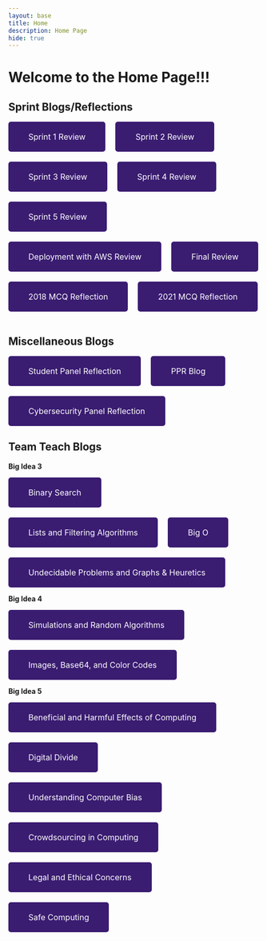 ```yaml
---
layout: base
title: Home 
description: Home Page
hide: true
---
```


# Welcome to the Home Page!!!

<style>
    .button {
    display: inline-block;
    background-color: #3a1c71;
    color: white;
    padding: 20px 40px;
    text-align: center;
    text-decoration: none;
    border-radius: 5px;
    font-size: 16px;
    border: none; 
    }
    .button button {
    background: none;
    border: none;
    color: inherit;
    font: inherit;
    cursor: pointer;
    padding: 0;
    margin: 0;
}
</style>

## Sprint Blogs/Reflections 

<div style="display: flex; justify-content: flex-start; gap: 20px; flex-wrap: wrap;">

<a href="{{site.baseurl}}/sprint1review/" class="button">
    <button>
    Sprint 1 Review
    </button>
</a>

<a href="{{site.baseurl}}/sprint2review/" class="button">
    <button>
    Sprint 2 Review
    </button>
</a>

<a href="{{site.baseurl}}/sprint3review/" class="button">
    <button>
    Sprint 3 Review
    </button>
</a>

<a href="{{site.baseurl}}/sprint4review/" class="button">
    <button>
    Sprint 4 Review
    </button>
</a>

<a href="{{site.baseurl}}/sprint5review/" class="button">
    <button>
    Sprint 5 Review
    </button>
</a>

<a href="{{site.baseurl}}/deploymentreview/" class="button">
    <button>
    Deployment with AWS Review
    </button>
</a>

<a href="{{site.baseurl}}/finalreview/" class="button">
    <button>
    Final Review
    </button>
</a>

<a href="{{site.baseurl}}/mcqblog/" class="button">
    <button>
    2018 MCQ Reflection
    </button>
</a>

<a href="{{site.baseurl}}/2021mcqblog/" class="button">
    <button>
    2021 MCQ Reflection
    </button>
</a>
</div>
<br>

## Miscellaneous Blogs 

<div style="display: flex; justify-content: flex-start; gap: 20px; flex-wrap: wrap;">

<a href="{{site.baseurl}}/studentpanelreflection/" class="button">
    <button>
    Student Panel Reflection
    </button>
</a>

<a href="{{site.baseurl}}/pprblog/" class="button">
    <button>
    PPR Blog
    </button>
</a>

<a href="{{site.baseurl}}/cybersecuritypanel/" class="button">
    <button>
    Cybersecurity Panel Reflection
    </button>
</a>
</div>

## Team Teach Blogs 

**Big Idea 3** <br>
<div style="display: flex; justify-content: flex-start; gap: 20px; flex-wrap: wrap;">

<a href="{{site.baseurl}}/binarysearch/" class="button">
    <button>
    Binary Search
    </button>
</a>

<a href="{{site.baseurl}}/listsandfilteringalgorithms/" class="button">
    <button>
    Lists and Filtering Algorithms
    </button>
</a>

<a href="{{site.baseurl}}/bigo/" class="button">
    <button>
    Big O
    </button>
</a>

<a href="{{site.baseurl}}/undecidableproblemsandgraphs&heuretics/" class="button">
    <button>
    Undecidable Problems and Graphs & Heuretics
    </button>
</a>
</div>

**Big Idea 4** <br>
<div style="display: flex; justify-content: flex-start; gap: 20px; flex-wrap: wrap;">

<a href="{{site.baseurl}}/simulationsandrandomalgorithms/" class="button">
    <button>
    Simulations and Random Algorithms
    </button>
</a>

<a href="{{site.baseurl}}/imagesbase64/" class="button">
    <button>
    Images, Base64, and Color Codes
    </button>
</a>
</div>

**Big Idea 5** <br>
<div style="display: flex; justify-content: flex-start; gap: 20px; flex-wrap: wrap;">

<a href="{{site.baseurl}}/beneficialandharmfuleffectsofcomputing/" class="button">
    <button>
    Beneficial and Harmful Effects of Computing
    </button>
</a>

<a href="{{site.baseurl}}/digitaldivide/" class="button">
    <button>
    Digital Divide
    </button>
</a>

<a href="{{site.baseurl}}/understandingcomputerbias/" class="button">
    <button>
    Understanding Computer Bias
    </button>
</a>

<a href="{{site.baseurl}}/crowdsourcingincomputing/" class="button">
    <button>
    Crowdsourcing in Computing
    </button>
</a>

<a href="{{site.baseurl}}/legalandethicalconcerns/" class="button">
    <button>
    Legal and Ethical Concerns
    </button>
</a>

<a href="{{site.baseurl}}/safecomputing/" class="button">
    <button>
    Safe Computing
    </button>
</a>
</div>

